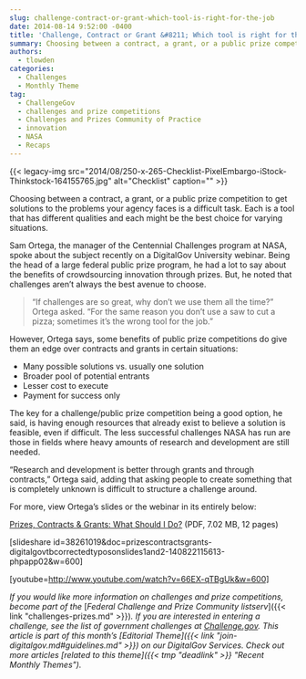```yaml
---
slug: challenge-contract-or-grant-which-tool-is-right-for-the-job
date: 2014-08-14 9:52:00 -0400
title: 'Challenge, Contract or Grant &#8211; Which tool is right for the job?'
summary: Choosing between a contract, a grant, or a public prize competition to get solutions to the problems your agency faces is a difficult task. Each is a tool that has different qualities and each might be the best choice for varying situations. Sam Ortega, the manager of the Centennial Challenges program at NASA, spoke about
authors:
  - tlowden
categories:
  - Challenges
  - Monthly Theme
tag:
  - ChallengeGov
  - challenges and prize competitions
  - Challenges and Prizes Community of Practice
  - innovation
  - NASA
  - Recaps
---
```


{{< legacy-img src="2014/08/250-x-265-Checklist-PixelEmbargo-iStock-Thinkstock-164155765.jpg" alt="Checklist" caption="" >}} 

Choosing between a contract, a grant, or a public prize competition to get solutions to the problems your agency faces is a difficult task. Each is a tool that has different qualities and each might be the best choice for varying situations.

Sam Ortega, the manager of the Centennial Challenges program at NASA, spoke about the subject recently on a DigitalGov University webinar. Being the head of a large federal public prize program, he had a lot to say about the benefits of crowdsourcing innovation through prizes. But, he noted that challenges aren’t always the best avenue to choose.

> “If challenges are so great, why don’t we use them all the time?” Ortega asked. “For the same reason you don’t use a saw to cut a pizza; sometimes it’s the wrong tool for the job.”

However, Ortega says, some benefits of public prize competitions do give them an edge over contracts and grants in certain situations:

  * Many possible solutions vs. usually one solution
  * Broader pool of potential entrants
  * Lesser cost to execute
  * Payment for success only

The key for a challenge/public prize competition being a good option, he said, is having enough resources that already exist to believe a solution is feasible, even if difficult. The less successful challenges NASA has run are those in fields where heavy amounts of research and development are still needed.

“Research and development is better through grants and through contracts,” Ortega said, adding that asking people to create something that is completely unknown is difficult to structure a challenge around.

For more, view Ortega’s slides or the webinar in its entirely below:

[Prizes, Contracts & Grants: What Should I Do?](https://s3.amazonaws.com/digitalgov/legacy-img/2014/08/Prizes-Contracts-Grants.pdf "Centennial Challenges Program Space Technology Mission Directorate - Prizes, Contracts & Grants: What Should I Do?") (PDF, 7.02 MB, 12 pages)

[slideshare id=38261019&doc=prizescontractsgrants-digitalgovtbcorrectedtyposonslides1and2-140822115613-phpapp02&w=600]

 

[youtube=http://www.youtube.com/watch?v=66EX-qTBgUk&w=600]

_If you would like more information on challenges and prize competitions, become part of the_ [_Federal Challenge and Prize Community listserv_]({{< link "challenges-prizes.md" >}})_. If you are interested in entering a challenge, see the list of government challenges at_ [_Challenge.gov_](http://challenge.gov/)_._
_This article is part of this month&#8217;s [Editorial Theme]({{< link "join-digitalgov.md#guidelines.md" >}}) on our DigitalGov Services. Check out more articles [related to this theme]({{< tmp "deadlink" >}} "Recent Monthly Themes")._